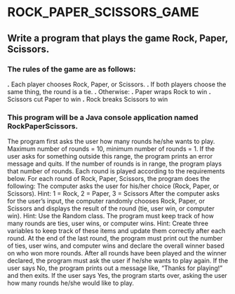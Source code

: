 # ROCK_PAPER_SCISSORS_GAME
## Write a program that plays the game Rock, Paper, Scissors.

### The rules of the game are as follows:

**.** Each player chooses Rock, Paper, or Scissors.
**.** If both players choose the same thing, the round is a tie.
**.** Otherwise:
**.** Paper wraps Rock to win
**.** Scissors cut Paper to win
**.** Rock breaks Scissors to win

### This program will be a Java console application named RockPaperScissors.

The program first asks the user how many rounds he/she wants to play.
Maximum number of rounds = 10, minimum number of rounds = 1.
If the user asks for something outside this range, the program prints an error message and quits.
If the number of rounds is in range, the program plays that number of rounds.
Each round is played according to the requirements below.
For each round of Rock, Paper, Scissors, the program does the following:
The computer asks the user for his/her choice (Rock, Paper, or Scissors).
Hint: 1 = Rock, 2 = Paper, 3 = Scissors
After the computer asks for the user’s input, the computer randomly chooses Rock, Paper, or Scissors and displays the result of the round (tie, user win, or computer win).
Hint: Use the Random class.
The program must keep track of how many rounds are ties, user wins, or computer wins.
Hint: Create three variables to keep track of these items and update them correctly after each round.
At the end of the last round, the program must print out the number of ties, user wins, and computer wins and declare the overall winner based on who won more rounds.
After all rounds have been played and the winner declared, the program must ask the user if he/she wants to play again.
If the user says No, the program prints out a message like, “Thanks for playing!” and then exits.
If the user says Yes, the program starts over, asking the user how many rounds he/she would like to play.
